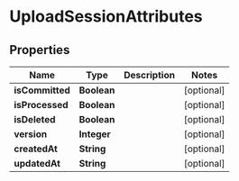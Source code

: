

# UploadSessionAttributes

## Properties

Name | Type | Description | Notes
------------ | ------------- | ------------- | -------------
**isCommitted** | **Boolean** |  |  [optional]
**isProcessed** | **Boolean** |  |  [optional]
**isDeleted** | **Boolean** |  |  [optional]
**version** | **Integer** |  |  [optional]
**createdAt** | **String** |  |  [optional]
**updatedAt** | **String** |  |  [optional]



